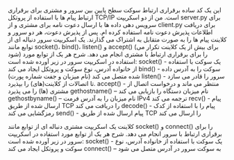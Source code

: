 این یک کد ساده برقراری ارتباط سوکت سطح پایین بین سرور و مشتری برای برقراری ارتباط پیام ها با استفاده از پروتکل TCP/IP است.
 من از دو اسکریپت server.py برای سرویس دهی داده ها با ارسال دعوت نامه برای مشتری و از client.py برای دریافت اطلاعات پذیرش دعوت نامه استفاده کرده ام. پس از پذیرش دعوت، هر دو سرور و کلاینت پیام ها را به صورت متقابل به اشتراک می گذارند.
یک اسکریپت سرور دنباله ای از توابع مانند socket()، bind()، listen() و accept() (برای بیش از یک کلاینت تکرار می شود) را برای برقراری ارتباط با مشتری انجام می دهد. شرح هر یک از توابع مورد استفاده در اسکریپت سرور در زیر آورده شده است:
socket() - یک سوکت با استفاده از خانواده آدرس، نوع سوکت و پروتکل ایجاد می کند
bind() - سوکت را به آدرس داده شده متصل می کند (نام میزبان و جفت شماره پورت)
listen() - سرور را قادر می سازد تا اتصالات از کلاینت(های) را بپذیرد.
accept() - منتظر می ماند و درخواست اتصال از مشتری (ها) را می پذیرد
gethostname() – نام میزبان دستگاه را بازیابی می کند
gethostbyname() – نام میزبان را به آدرس فرمت IPv4 ترجمه می کند
recv() - پیام ارسال شده از طریق TCP را دریافت می کند
decode() - پیام را با استفاده از کدک رمزگشایی می کند
send() - پیام ارسال شده از طریق TCP را ارسال می کند


کلاینت
یک اسکریپت مشتری دنباله ای از توابع مانند socket() و connect() را برای برقراری ارتباط با سرور انجام می دهد. شرح هر یک از توابع مورد استفاده در اسکریپت سرور در زیر آورده شده است:
socket() - یک سوکت با استفاده از خانواده آدرس، نوع سوکت و پروتکل ایجاد می کند
connect() – به سوکت سرور در آدرس متصل می شود